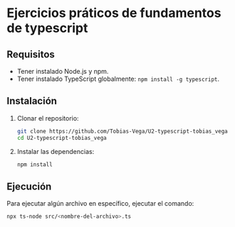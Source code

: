 # Ejercicios práticos de fundamentos de typescript

## Requisitos
- Tener instalado Node.js y npm.
- Tener instalado TypeScript globalmente: `npm install -g typescript`.

## Instalación
1. Clonar el repositorio:
    ```bash
    git clone https://github.com/Tobias-Vega/U2-typescript-tobias_vega
    cd U2-typescript-tobias_vega
    ```
2. Instalar las dependencias:
    ```bash
    npm install
    ```

## Ejecución
Para ejecutar algún archivo en específico, ejecutar el comando:
```bash
npx ts-node src/<nombre-del-archivo>.ts
```

